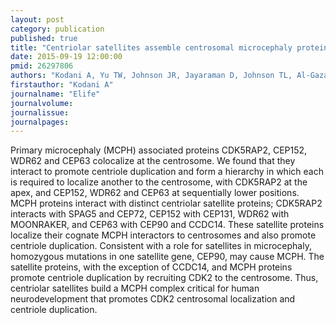```yaml
---
layout: post
category: publication
published: true
title: "Centriolar satellites assemble centrosomal microcephaly proteins to recruit CDK2 and promote centriole duplication."
date: 2015-09-19 12:00:00
pmid: 26297806
authors: "Kodani A, Yu TW, Johnson JR, Jayaraman D, Johnson TL, Al-Gazali L, Sztriha L, Partlow JN, Kim H, Krup AL, Dammermann A, Krogan NJ, Walsh CA, Reiter JF"
firstauthor: "Kodani A"
journalname: "Elife"
journalvolume: 
journalissue: 
journalpages: 
---
```


Primary microcephaly (MCPH) associated proteins CDK5RAP2, CEP152, WDR62 and CEP63 colocalize at the centrosome. We found that they interact to promote centriole duplication and form a hierarchy in which each is required to localize another to the centrosome, with CDK5RAP2 at the apex, and CEP152, WDR62 and CEP63 at sequentially lower positions. MCPH proteins interact with distinct centriolar satellite proteins; CDK5RAP2 interacts with SPAG5 and CEP72, CEP152 with CEP131, WDR62 with MOONRAKER, and CEP63 with CEP90 and CCDC14. These satellite proteins localize their cognate MCPH interactors to centrosomes and also promote centriole duplication. Consistent with a role for satellites in microcephaly, homozygous mutations in one satellite gene, CEP90, may cause MCPH. The satellite proteins, with the exception of CCDC14, and MCPH proteins promote centriole duplication by recruiting CDK2 to the centrosome. Thus, centriolar satellites build a MCPH complex critical for human neurodevelopment that promotes CDK2 centrosomal localization and centriole duplication.

